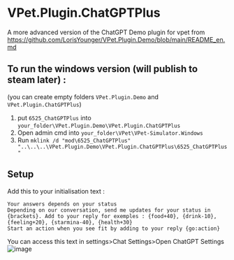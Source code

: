 # VPet.Plugin.ChatGPTPlus
A more advanced version of the ChatGPT Demo plugin for vpet from https://github.com/LorisYounger/VPet.Plugin.Demo/blob/main/README_en.md

## To run the windows version (will publish to steam later)  :
(you can create empty folders `VPet.Plugin.Demo` and `VPet.Plugin.ChatGPTPlus`)
1. put `6525_ChatGPTPlus` into `your_folder\VPet.Plugin.Demo\VPet.Plugin.ChatGPTPlus` 
2. Open admin cmd into `your_folder\VPet\VPet-Simulator.Windows`
3. Run `mklink /d "mod\6525_ChatGPTPlus" "..\..\..\VPet.Plugin.Demo\VPet.Plugin.ChatGPTPlus\6525_ChatGPTPlus"`

## Setup
Add this to your initialisation text :
```
Your answers depends on your status
Depending on our conversation, send me updates for your status in {brackets}. Add to your reply for exemples : {food+40}, {drink-10}, {feeling+20}, {starmina-40}, {health+30}
Start an action when you see fit by adding to your reply {go:action}
```
You can access this text in settings>Chat Settings>Open ChatGPT Settings
![image](https://github.com/jere344/VPet.Plugin.ChatGPTPlus/assets/86294972/9974c122-e4f4-4a9d-9b14-377799b89db9)
